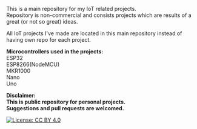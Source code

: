 This is a main repository for my IoT related projects.  
Repository is non-commercial and consists projects which are results of a great (or not so great) ideas.  
  
All IoT projects I've made are located in this main repository instead of having own repo for each project.   

**Microcontrollers used in the projects:**   
  ESP32  
  ESP8266(NodeMCU)   
  MKR1000   
  Nano   
  Uno

**Disclaimer:  
This is public repository for personal projects.  
Suggestions and pull requests are welcomed.**

[![License: CC BY 4.0](https://img.shields.io/badge/License-CC%20BY%204.0-lightgrey.svg)](https://creativecommons.org/licenses/by/4.0/)
